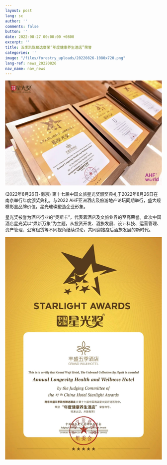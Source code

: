 ```yaml
---
layout: post
lang: sc
author: ''
comments: false
button: ''
date: 2022-08-27 00:00:00 +0800
excerpt: ''
title: 五季凯悦臻选膺荣“年度健康养生酒店”荣誉
categories: ''
image: "/files/forestry_uploads/20220826-1080x720.png"
lang-ref: news_20220826
nav_name: nav_news
---
```

![](/files/forestry_uploads/20220826-1080x720.png)

(2022年8月26日-南京) 第十七届中国文旅星光奖颁奖典礼于2022年8月26日在南京举行年度颁奖典礼，与2022 AHF亚洲酒店及旅游地产论坛同期举行，盛大规模彰显品牌价值，星光璀璨塑造企业形象。

星光奖被誉为酒店行业的“奥斯卡”，代表着酒店及文旅业界的至高荣誉。此次中国酒店星光奖以“焕新万象”为主题，从投资开发、酒旅发展、设计科技、运营管理、资产管理、公寓租赁等不同视角继续讨论，共同迎接疫后酒旅发展的新时代。

![](/files/forestry_uploads/20220826-1080x1527.png)